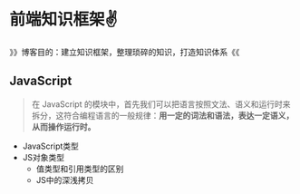 # 前端知识框架:v:

》》博客目的：建立知识框架，整理琐碎的知识，打造知识体系《《



## JavaScript

> 在 JavaScript 的模块中，首先我们可以把语言按照文法、语义和运行时来拆分，这符合编程语言的一般规律：**用一定的词法和语法，表达一定语义，从而操作运行时。**

- JavaScript类型
- JS对象类型
  - 值类型和引用类型的区别
  - JS中的深浅拷贝